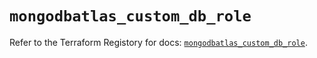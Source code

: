 # `mongodbatlas_custom_db_role`

Refer to the Terraform Registory for docs: [`mongodbatlas_custom_db_role`](https://registry.terraform.io/providers/mongodb/mongodbatlas/1.10.0/docs/resources/custom_db_role).
